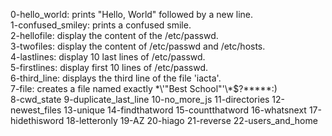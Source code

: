 0-hello_world: prints "Hello, World" followed by a new line. <br />
1-confused_smiley: prints a confused smile. <br />
2-hellofile: display the content of the /etc/passwd. <br />
3-twofiles: display the content of /etc/passwd and /etc/hosts. <br />
4-lastlines: display 10 last lines of /etc/passwd. <br />
5-firstlines: display first 10 lines of /etc/passwd. <br />
6-third_line: displays the third line of the file 'iacta'. <br />
7-file:  creates a file named exactly \*\\'"Best School"\'\\*$\?\*\*\*\*\*:) <br />
8-cwd_state 
9-duplicate_last_line
10-no_more_js
11-directories
12-newest_files
13-unique
14-findthatword
15-countthatword
16-whatsnext
17-hidethisword
18-letteronly
19-AZ
20-hiago
21-reverse
22-users_and_home
